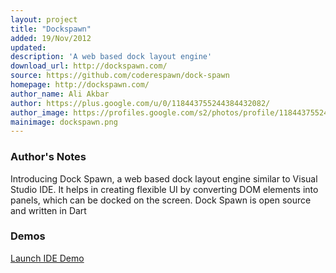 ```yaml
---
layout: project
title: "Dockspawn"
added: 19/Nov/2012
updated: 
description: 'A web based dock layout engine'
download_url: http://dockspawn.com/
source: https://github.com/coderespawn/dock-spawn
homepage: http://dockspawn.com/
author_name: Ali Akbar
author: https://plus.google.com/u/0/118443755244384432082/
author_image: https://profiles.google.com/s2/photos/profile/118443755244384432082
mainimage: dockspawn.png
---
```


### Author's Notes

Introducing Dock Spawn, a web based dock layout engine similar to Visual Studio IDE.  It helps in creating flexible UI by converting DOM elements into panels, which can be docked on the screen.   Dock Spawn is open source and written in Dart


### Demos

[Launch IDE Demo](http://dockspawn.com/demos/ide/dock_spawn_demo_ide.html)

